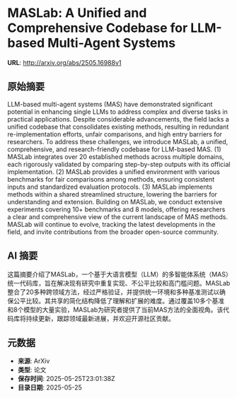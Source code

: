 # MASLab: A Unified and Comprehensive Codebase for LLM-based Multi-Agent Systems

**URL**: http://arxiv.org/abs/2505.16988v1

## 原始摘要

LLM-based multi-agent systems (MAS) have demonstrated significant potential
in enhancing single LLMs to address complex and diverse tasks in practical
applications. Despite considerable advancements, the field lacks a unified
codebase that consolidates existing methods, resulting in redundant
re-implementation efforts, unfair comparisons, and high entry barriers for
researchers. To address these challenges, we introduce MASLab, a unified,
comprehensive, and research-friendly codebase for LLM-based MAS. (1) MASLab
integrates over 20 established methods across multiple domains, each rigorously
validated by comparing step-by-step outputs with its official implementation.
(2) MASLab provides a unified environment with various benchmarks for fair
comparisons among methods, ensuring consistent inputs and standardized
evaluation protocols. (3) MASLab implements methods within a shared streamlined
structure, lowering the barriers for understanding and extension. Building on
MASLab, we conduct extensive experiments covering 10+ benchmarks and 8 models,
offering researchers a clear and comprehensive view of the current landscape of
MAS methods. MASLab will continue to evolve, tracking the latest developments
in the field, and invite contributions from the broader open-source community.


## AI 摘要

这篇摘要介绍了MASLab，一个基于大语言模型（LLM）的多智能体系统（MAS）统一代码库，旨在解决现有研究中重复实现、不公平比较和高门槛问题。MASLab整合了20多种跨领域方法，经过严格验证，并提供统一环境和多种基准测试以确保公平比较。其共享的简化结构降低了理解和扩展的难度。通过覆盖10多个基准和8个模型的大量实验，MASLab为研究者提供了当前MAS方法的全面视角。该代码库将持续更新，跟踪领域最新进展，并欢迎开源社区贡献。

## 元数据

- **来源**: ArXiv
- **类型**: 论文
- **保存时间**: 2025-05-25T23:01:38Z
- **目录日期**: 2025-05-25
